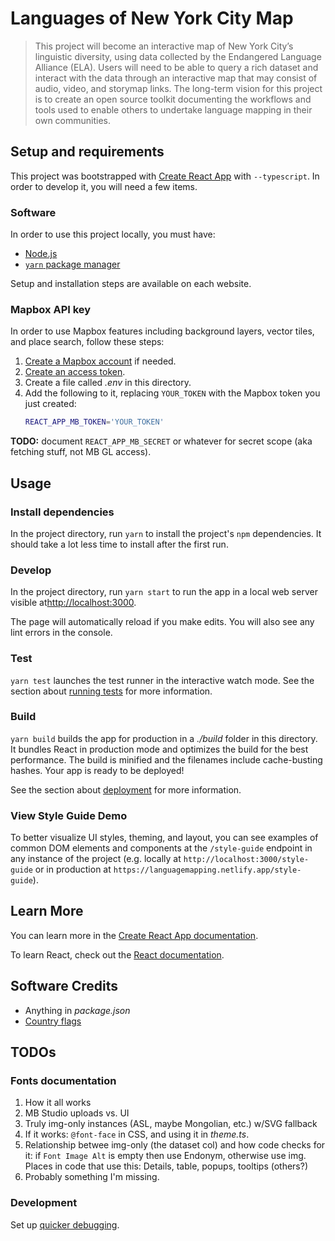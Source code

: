 # Languages of New York City Map

> This project will become an interactive map of New York City’s linguistic
> diversity, using data collected by the Endangered Language Alliance (ELA).
> Users will need to be able to query a rich dataset and interact with the data
> through an interactive map that may consist of audio, video, and storymap
> links. The long-term vision for this project is to create an open source
> toolkit documenting the workflows and tools used to enable others to undertake
> language mapping in their own communities.

## Setup and requirements

This project was bootstrapped with [Create React
App](https://github.com/facebook/create-react-app) with `--typescript`. In order
to develop it, you will need a few items.

### Software

In order to use this project locally, you must have:

- [Node.js](https://nodejs.org/)
- [`yarn` package manager](https://yarnpkg.com/)

Setup and installation steps are available on each website.

### Mapbox API key

In order to use Mapbox features including background layers, vector tiles, and
place search, follow these steps:

1. [Create a Mapbox account](https://account.mapbox.com/auth/signup/) if needed.
2. [Create an access
   token](https://docs.mapbox.com/accounts/overview/tokens/#creating-and-managing-access-tokens).
3. Create a file called _.env_ in this directory.
4. Add the following to it, replacing `YOUR_TOKEN` with the Mapbox token you
   just created:
   ```bash
   REACT_APP_MB_TOKEN='YOUR_TOKEN'
   ```

**TODO:** document `REACT_APP_MB_SECRET` or whatever for secret scope (aka
fetching stuff, not MB GL access).

## Usage

### Install dependencies

In the project directory, run `yarn` to install the project's `npm`
dependencies. It should take a lot less time to install after the first run.

### Develop

In the project directory, run `yarn start` to run the app in a local web server
visible at[http://localhost:3000](http://localhost:3000).

The page will automatically reload if you make edits. You will also see any lint
errors in the console.

### Test

`yarn test` launches the test runner in the interactive watch mode. See the
section about [running
tests](https://facebook.github.io/create-react-app/docs/running-tests) for more
information.

### Build

`yarn build` builds the app for production in a _./build_ folder in this
directory. It bundles React in production mode and optimizes the build for the
best performance. The build is minified and the filenames include cache-busting
hashes. Your app is ready to be deployed!

See the section about
[deployment](https://facebook.github.io/create-react-app/docs/deployment) for
more information.

### View Style Guide Demo

To better visualize UI styles, theming, and layout, you can see examples of
common DOM elements and components at the `/style-guide` endpoint in any
instance of the project (e.g. locally at `http://localhost:3000/style-guide` or
in production at `https://languagemapping.netlify.app/style-guide`).

## Learn More

You can learn more in the [Create React App
documentation](https://facebook.github.io/create-react-app/docs/getting-started).

To learn React, check out the [React documentation](https://reactjs.org/).

## Software Credits

- Anything in _package.json_
- [Country flags](https://github.com/hjnilsson/country-flags)

## TODOs

### Fonts documentation

1. How it all works
2. MB Studio uploads vs. UI
3. Truly img-only instances (ASL, maybe Mongolian, etc.) w/SVG fallback
4. If it works: `@font-face` in CSS, and using it in _theme.ts_.
5. Relationship betwee img-only (the dataset col) and how code checks for it: if `Font Image Alt` is empty then use Endonym, otherwise use img. Places in code that use this: Details, table, popups, tooltips (others?)
6. Probably something I'm missing.

### Development

Set up [quicker debugging](https://code.visualstudio.com/updates/v1_48#_debug-open-link-command).
